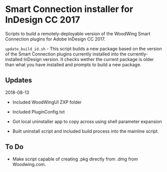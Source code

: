 # Smart Connection installer for InDesign CC 2017

Scripts to build a remotely-deployable version of the WoodWing Smart Connection plugins for Adobe InDesign CC 2017.

```update_build_id.sh``` - This script builds a new package based on the version of the Smart Connection plugins currently installed into the currently-installed InDesign version. It checks wether the current package is older than what you have installed and prompts to build a new package.

## Updates
2018-08-13

* Included WoodWingUI ZXP folder

* Included PluginConfig.txt

* Got local uninstaller app to copy across using shell parameter expansion

* Built uninstall script and included build process into the mainline script.

## To Do

* Make script capable of creating .pkg directly from .dmg from Woodwing.com.
